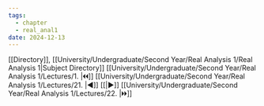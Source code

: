 ```yaml
---
tags:
  - chapter
  - real_anal1
date: 2024-12-13
---
```

[[Directory]], [[University/Undergraduate/Second Year/Real Analysis 1/Real Analysis 1|Subject Directory]]
[[University/Undergraduate/Second Year/Real Analysis 1/Lectures/1. |🞀🞀]] [[University/Undergraduate/Second Year/Real Analysis 1/Lectures/21. |◀]] [[|▶]] [[University/Undergraduate/Second Year/Real Analysis 1/Lectures/22. |🞂🞂]]
# 
## 
### 